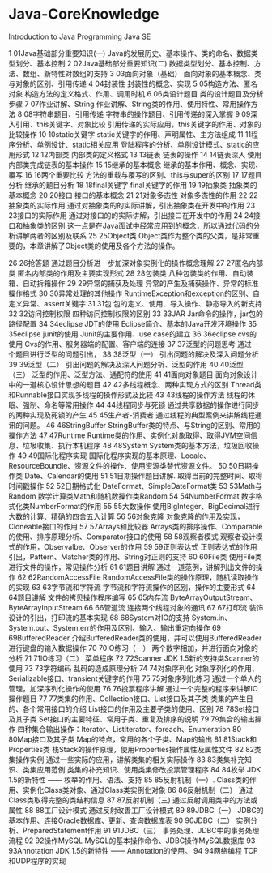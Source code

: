 # Java-CoreKnowledge
Introduction to Java Programming
Java SE 

1
	01Java基础部分重要知识(一)
	Java的发展历史、基本操作、类的命名、数据类型划分、基本控制
2
	02Java基础部分重要知识(二)
	数据类型划分、基本控制、方法、数组、新特性对数组的支持
3
	03面向对象（基础）
	面向对象的基本概念、类与对象的区别、引用传递
4
	04封装性
	封装性的概念、实现
5
	05构造方法、匿名对象
	构造方法的定义格式、作用、调用时机
6
	06类设计题目
	类的设计题目及分析步骤
7
	07作业讲解、String 
	作业讲解、String类的作用、使用特性、常用操作方法
8
	08字符串题目、引用传递 
	字符串的操作题目、引用传递的深入掌握
9
	09深入引用、this关键字、对象比较 
	引用传递的实际应用，this关键字的作用、对象的比较操作
10
	10static关键字 
	static关键字的作用、声明属性、主方法组成
11
	11程序分析、单例设计、static相关应用 
	登陆程序的分析、单例设计模式、static的应用形式
12
	12内部类
	内部类的定义格式
13
	13链表
	链表的操作
14
	14链表深入 
	使用内部类完成链表的基本操作
15
	15继承的基本概念
	继承的基本作用、概念、实现、覆写
16
	16两个重要比较
	方法的重载与覆写的区别、this与super的区别
17
	17题目分析
	继承的题目分析
18
	18final关键字 
	final关键字的作用
19
	19抽象类
	抽象类的基本概念
20
	20接口 
	接口的基本概念
21
	21对象多态性
	对象多态性的作用
22
	22抽象类的实际作用
	通过对抽象类的的实际讲解，引出抽象类在开发中的作用
23
	23接口的实际作用 
	通过对接口的的实际讲解，引出接口在开发中的作用
24
	24接口和抽象类的区别 
	这一点是在Java面试中经常应用到的概念，所以通过代码的分析讲解两者的区别及联系
25
	25Object类
	Object类作为整个类的父类，是非常重要的，本章讲解了Object类的使用及各个方法的操作。

26
	26抢答题 
	通过题目分析进一步加深对象实例化的操作概念理解
27
	27匿名内部类
	匿名内部类的作用及主要实现形式
28
	28包装类 
	八种包装类的作用、自动装箱、自动拆箱操作
29
	29异常的捕获及处理 
	异常的产生及捕获操作、异常的标准操作格式
30
	30异常处理的其他操作 
	RuntimeException和exception的区别、自定义异常、assert关键字
31
	31包 
	包的定义、使用、导入操作、静态导入的新支持
32
	32访问控制权限 
	四种访问控制权限的区别
33
	33JAR 
	Jar命令的操作，jar包的路径配置
34
	34eclipse JDT的使用 
	Eclipse简介、基本的Java开发环境操作
35
	35eclipse junit的使用 
	Junit的主要作用、use case的建立
36
	36eclipse cvs的使用 
	Cvs的作用、服务器端的配置、客户端的连接
37
	37泛型的问题思考 
	通过一个题目进行泛型的问题引出，
38
	38泛型（一） 
	引出问题的解决及深入问题分析
39
	39泛型（二） 
	引出问题的解决及深入问题分析、泛型的作用
40
	40泛型（三） 
	泛型的作用、泛型方法、通配符的使用
41
	41面向对象题目 
	面向对象设计中的一道核心设计思想的题目
42
	42多线程概念、两种实现方式的区别 
	Thread类和Runnable接口实现多线程的操作形式及比较
43
	43线程的操作方法 
	线程的休眠、强制、命名等常用操作
44
	44线程同步与死锁 
	通过共享数据的操作进行同步的两种实现及死锁的产生
45
	45生产者-消费者 
	通过线程的典型案例来讲解线程通讯的问题。
46
	46StringBuffer
	StringBuffer类的特点、与String的区别、常用的操作方法
47
	47Runtime 
	Runtime类的作用、实例化对象取得、取得JVM空间信息、垃圾收集、执行本机程序
48
	48System
	System类的基本方法，垃圾回收操作
49
	49国际化程序实现 
	国际化程序实现的基本原理、Locale、ResourceBoundle、资源文件的操作、使用资源类替代资源文件。
50
	50日期操作类
	Date、Calendar的使用
51
	51日期操作题目讲解. 
	取得当前的完整时间、取得时间戳操作
52
	52日期格式化
	DateFormat、SimpleDateFormat类
53
	53Math与Random 
	数学计算类Math和随机数操作类Random
54
	54NumberFormat 
	数字格式化类NumberFormat的作用
55
	55大数操作
	使用BigInteger、BigDecimal进行大数的计算、精确的四舍五入计算
56
	56对象克隆
	对象克隆的作用及实现，Cloneable接口的作用
57
	57Arrays和比较器
	Arrays类的排序操作、Comparable的使用、排序原理分析、Comparator接口的使用
58
	58观察者模式
	观察者设计模式的作用，Observalbe、Observer的作用
59
	59正则表达式
	正则表达式的作用引出，Pattern、Matcher类的作用、String对正则的支持
60
	60File类
	使用File类进行文件的操作，常见操作分析
61
	61题目讲解
	通过一道范例，讲解列出文件的操作
62
	62RandomAccessFile
	RandomAccessFile类的操作原理，随机读取操作的实现
63
	63字节流和字符流
	字节流和字符流操作的区别，操作的主要形式
64
	64题目讲解
	文件的拷贝操作程序编写
65
	65内存流
	ByteArrayOutputStream、ByteArrayInputStream
66
	66管道流
	连接两个线程对象的通讯
67
	67打印流
	装饰设计的引出，打印流的基本实现
68
	68System对IO的支持
	System.in、System.out、System.err的作用及区别、输入、输出重定向操作
69
	69BufferedReader
	介绍BufferedReader类的使用，并可以使用BufferedReader进行键盘的输入数据操作
70
	70IO练习（一） 
	两个数字相加，并进行面向对象的分析
71
	71IO练习（二） 
	菜单程序
72
	72Scanner 
	JDK 1.5新的支持类Scanner的使用
73
	73字符编码
	乱码的造成原理分析
74
	74对象序列化
	对象序列化的作用、Serializable接口、transient关键字的作用
75
	75对象序列化练习
	通过一个单人的管理，加深序列化操作的使用
76
	76投票程序讲解
	通过一个完整的程序来讲解IO操作题目
77
	77类集的作用、Collection接口、List接口及其子类
	类集的产生目的、各个常用接口的介绍
List接口的作用及主要子类的使用、区别
78
	78Set接口及其子类
	Set接口的主要特征、常用子类、重复及排序的说明
79
	79集合的输出操作
	四种集合输出操作：Iterator、ListIterator、foreach、Enumeration
80
	80Map接口及其子类
	Map的特点，常用的各个子类、Map的输出
81
	81Stack和Properties类
	栈Stack的操作原理，使用Properties操作属性及属性文件
82
	82类集操作实例
	通过一些实际的应用，讲解类集的相关实际操作
83
	83类集补充知识、类集应用范例
	类集的补充知识、使用类集修改投票管理程序
84
	84枚举 
	JDK 1.5的新特性 —— 枚举的作用、语法、支持
85
	85反射机制（一）.
	Class类的作用、实例化Class类对象、通过Class类实例化对象
86
	86反射机制（二）
	通过Class类取得完整的类结构信息
87
	87反射机制（三) 
	通过反射调用类中的方法或属性
88
	88工厂设计模式
	通过反射改善工厂设计模式
89
	89JDBC（一）
	JDBC的基本作用、连接Oracle数据库、更新、查询数据库表
90
	90JDBC（二）
	实例分析、PreparedStatement作用
91
	91JDBC（三）
	事务处理、JDBC中的事务处理流程
92
	92操作MySQL
	MySQL的基本操作命令、JDBC操作MySQL数据库
93
	93Annotation
	JDK 1.5的新特性 —— Annotation的使用。
94
	94网络编程
	TCP和UDP程序的实现

